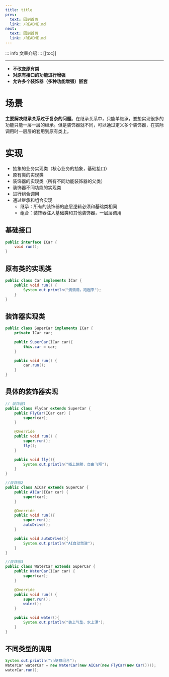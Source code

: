 ```yaml
---
title: title
prev:
  text: 回到首页
  link: /README.md
next:
  text: 回到首页
  link: /README.md
---
```

::: info
文章介绍
:::
[[toc]]

***
* **不改变原有类**
* **对原有接口的功能进行增强**
* **允许多个装饰器（多种功能增强）嵌套**
# 场景

**主要解决继承关系过于复杂的问题**。在继承关系中，只能单继承，要想实现很多的功能只能一层一层的继承。但是装饰器就不同，可以通过定义多个装饰器，在实际调用时一层层的套用到原有类上。

# 实现

* 抽象的业务实现类（核心业务的抽象，基础接口）
* 原有类的实现类
* 装饰器的实现类（所有不同功能装饰器的父类）
* 装饰器不同功能的实现类
* 进行组合调用
* 通过继承和组合实现
    * 继承：所有的装饰器的底层逻辑必须和基础类相同
    * 组合：装饰器注入基础类和其他装饰器，一层层调用
## 基础接口

```java
public interface ICar {
    void run();
}
```

## 原有类的实现类

```java
public class Car implements ICar {
    public void run() {
        System.out.println("滴滴滴，跑起来");
    }
}
```

## 装饰器实现类

```java
public class SuperCar implements ICar {
    private ICar car;

    public SuperCar(ICar car){
        this.car = car;
    }

    public void run() {
        car.run();
    }
}
```

## 具体的装饰器实现

```java
// 装饰器1
public class FlyCar extends SuperCar {
    public FlyCar(ICar car) {
        super(car);
    }

    @Override
    public void run() {
        super.run();
        fly();
    }

    public void fly(){
        System.out.println("插上翅膀，自由飞翔");
    }
}

//装饰器2
public class AICar extends SuperCar {
    public AICar(ICar car) {
        super(car);
    }

    @Override
    public void run(){
        super.run();
        autoDrive();
    }

    public void autoDrive(){
        System.out.println("AI自动驾驶");
    }
}

//装饰器3
public class WaterCar extends SuperCar {
    public WaterCar(ICar car) {
        super(car);
    }

    @Override
    public void run() {
        super.run();
        water();
    }

    public void water(){
        System.out.println("装上气垫，水上漂");
    }
}
```

## 不同类型的调用

```java
System.out.println("\n随意组合");
WaterCar waterCar = new WaterCar(new AICar(new FlyCar(new Car())));
waterCar.run();
```
